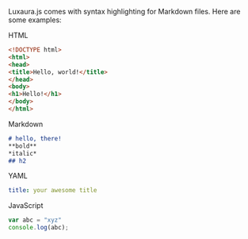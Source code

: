 Luxaura.js comes with syntax highlighting for Markdown files. Here are some examples:

HTML
````html
<!DOCTYPE html>
<html>
<head>
<title>Hello, world!</title>
</head>
<body>
<h1>Hello!</h1>
</body>
</html>
````
Markdown
````markdown
# hello, there!
**bold**
*italic*
## h2
````
YAML
````yaml
title: your awesome title
````
JavaScript
````javascript
var abc = "xyz"
console.log(abc);
````
